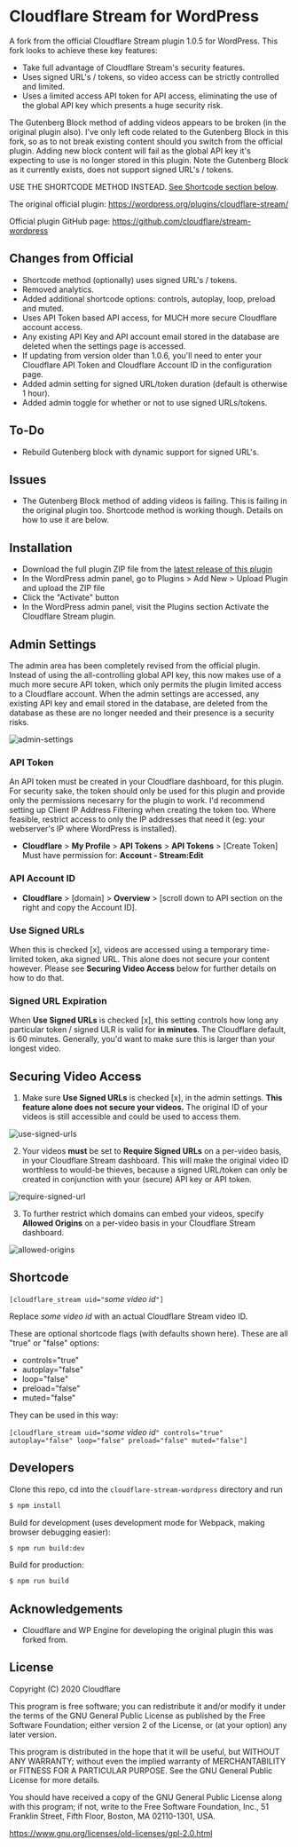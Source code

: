 # Cloudflare Stream for WordPress

A fork from the official Cloudflare Stream plugin 1.0.5 for WordPress. This fork looks to achieve these key features:

* Take full advantage of Cloudflare Stream's security features.
* Uses signed URL's / tokens, so video access can be strictly controlled and limited.
* Uses a limited access API token for API access, eliminating the use of the global API key which presents a huge security risk.

The Gutenberg Block method of adding videos appears to be broken (in the original plugin also). I've only left code related to the Gutenberg Block in this fork, so as to not break existing content should you switch from the official plugin. Adding new block content will fail as the global API key it's expecting to use is no longer stored in this plugin.  Note the Gutenberg Block as it currently exists, does not support signed URL's / tokens.

USE THE SHORTCODE METHOD INSTEAD.  [See Shortcode section below](#shortcode).


The original official plugin:
https://wordpress.org/plugins/cloudflare-stream/

Official plugin GitHub page:
https://github.com/cloudflare/stream-wordpress


Changes from Official
------------
* Shortcode method (optionally) uses signed URL's / tokens.
* Removed analytics.
* Added additional shortcode options: controls, autoplay, loop, preload and muted.
* Uses API Token based API access, for MUCH more secure Cloudflare account access.
* Any existing API Key and API account email stored in the database are deleted when the settings page is accessed.
* If updating from version older than 1.0.6, you'll need to enter your Cloudflare API Token and Cloudflare Account ID in the configuration page.
* Added admin setting for signed URL/token duration (default is otherwise 1 hour).
* Added admin toggle for whether or not to use signed URLs/tokens.


To-Do
------------
* Rebuild Gutenberg block with dynamic support for signed URL's.


Issues
------------
* The Gutenberg Block method of adding videos is failing. This is failing in the original plugin too. Shortcode method is working though. Details on how to use it are below.



Installation
------------
* Download the full plugin ZIP file from the [latest release of this plugin](https://github.com/B-Interactive/cloudflare-stream-wordpress/releases/latest)
* In the WordPress admin panel, go to Plugins > Add New > Upload Plugin and upload the ZIP file
* Click the "Activate" button
* In the WordPress admin panel, visit the Plugins section Activate the Cloudflare Stream plugin.


Admin Settings
------------
The admin area has been completely revised from the official plugin.  Instead of using the all-controlling global API key, this now makes use of a much more secure API token, which only permits the plugin limited access to a Cloudflare account.  When the admin settings are accessed, any existing API key and email stored in the database, are deleted from the database as these are no longer needed and their presence is a security risks.

![admin-settings](https://user-images.githubusercontent.com/16984998/166196073-0cd8c58e-9c95-49ef-937a-2798802e3769.png)


### API Token ###
An API token must be created in your Cloudflare dashboard, for this plugin. For security sake, the token should only be used for this plugin and provide only the permissions necesarry for the plugin to work.  I'd recommend setting up Client IP Address Filtering when creating the token too.  Where feasible, restrict access to only the IP addresses that need it (eg: your webserver's IP where WordPress is installed).
* **Cloudflare** > **My Profile** > **API Tokens** > **API Tokens** > [Create Token]
Must have permission for: **Account - Stream:Edit**

### API Account ID ###
* **Cloudflare** > [domain] > **Overview** > [scroll down to API section on the right and copy the Account ID].

### Use Signed URLs ###
When this is checked [x], videos are accessed using a temporary time-limited token, aka signed URL.  This alone does not secure your content however.  Please see **Securing Video Access** below for further details on how to do that.

### Signed URL Expiration ###
When **Use Signed URLs** is checked [x], this setting controls how long any particular token / signed ULR is valid for **in minutes**. The Cloudflare default, is 60 minutes. Generally, you'd want to make sure this is larger than your longest video.


Securing Video Access
------------

1. Make sure **Use Signed URLs** is checked [x], in the admin settings.  **This feature alone does not secure your videos.** The original ID of your videos is still accessible and could be used to access them.

![use-signed-urls](https://user-images.githubusercontent.com/16984998/166195570-6e2ecfd4-72af-4f11-a52c-f615df470a36.png)

2. Your videos **must** be set to **Require Signed URLs** on a per-video basis, in your Cloudflare Stream dashboard. This will make the original video ID worthless to would-be thieves, because a signed URL/token can only be created in conjunction with your (secure) API key or API token.

![require-signed-url](https://user-images.githubusercontent.com/16984998/166195689-f52c48c6-86f4-40c5-8e96-b9f6ae5790d0.png)

3. To further restrict which domains can embed your videos, specify **Allowed Origins** on a per-video basis in your Cloudflare Stream dashboard.

![allowed-origins](https://user-images.githubusercontent.com/16984998/166195828-80c23260-fc02-47bb-89b1-ceb8a4217638.png)


Shortcode
------------

`[cloudflare_stream uid="`_some video id_`"]`

Replace _some video id_ with an actual Cloudflare Stream video ID.

These are optional shortcode flags (with defaults shown here). These are all "true" or "false" options:

* controls="true"
* autoplay="false"
* loop="false"
* preload="false"
* muted="false"


They can be used in this way:

`[cloudflare_stream uid="`_some video id_`" controls="true" autoplay="false" loop="false" preload="false" muted="false"]`


Developers
------------
Clone this repo, cd into the `cloudflare-stream-wordpress` directory and run

```bash
$ npm install
```

Build for development (uses development mode for Webpack, making browser debugging easier):

```bash
$ npm run build:dev
```

Build for production:

```bash
$ npm run build
```

Acknowledgements
----------------
* Cloudflare and WP Engine for developing the original plugin this was forked from.


License
-------

Copyright (C) 2020 Cloudflare

This program is free software; you can redistribute it and/or
modify it under the terms of the GNU General Public License
as published by the Free Software Foundation; either version 2
of the License, or (at your option) any later version.

This program is distributed in the hope that it will be useful,
but WITHOUT ANY WARRANTY; without even the implied warranty of
MERCHANTABILITY or FITNESS FOR A PARTICULAR PURPOSE.  See the
GNU General Public License for more details.

You should have received a copy of the GNU General Public License
along with this program; if not, write to the Free Software
Foundation, Inc., 51 Franklin Street, Fifth Floor, Boston, MA  02110-1301, USA.

https://www.gnu.org/licenses/old-licenses/gpl-2.0.html
